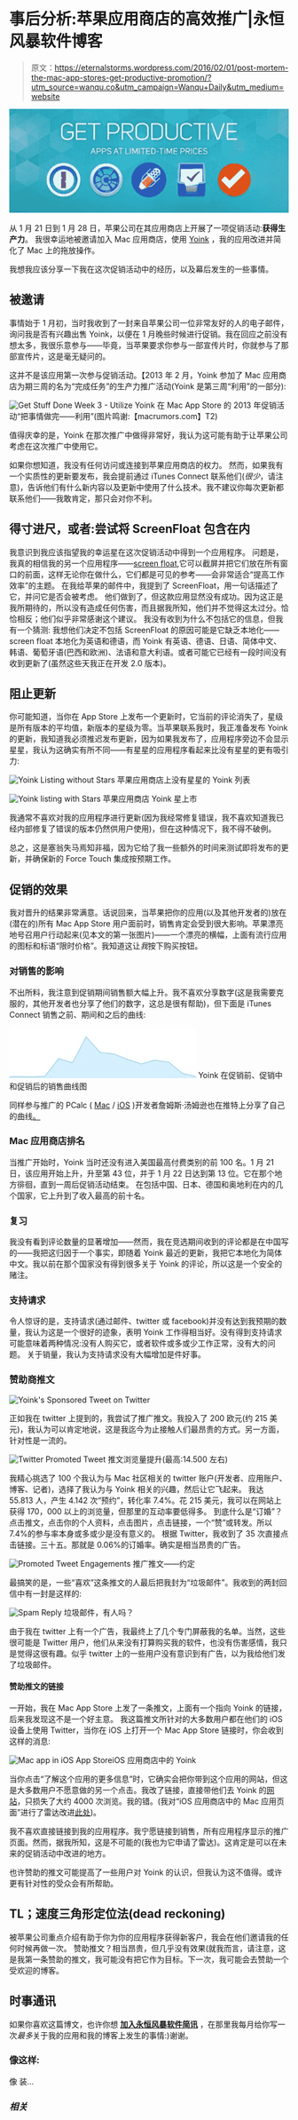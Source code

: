 # 事后分析:苹果应用商店的高效推广|永恒风暴软件博客

> 原文：<https://eternalstorms.wordpress.com/2016/02/01/post-mortem-the-mac-app-stores-get-productive-promotion/?utm_source=wanqu.co&utm_campaign=Wanqu+Daily&utm_medium=website>

![Get Productive Mac App Store Banner](img/357fe32fd4626e180536512362e58234.png "get_productive-1024x380.jpg")

从 1 月 21 日到 1 月 28 日，苹果公司在其应用商店上开展了一项促销活动:**获得生产力**。
我很幸运地被邀请加入 Mac 应用商店，使用 [Yoink](http://eternalstorms.at/yoink) ，我的应用改进并简化了 Mac 上的拖放操作。

我想我应该分享一下我在这次促销活动中的经历，以及幕后发生的一些事情。

## 被邀请

事情始于 1 月初，当时我收到了一封来自苹果公司一位非常友好的人的电子邮件，询问我是否有兴趣出售 Yoink，以便在 1 月晚些时候进行促销。我在回应之前没有想太多，我很乐意参与——毕竟，当苹果要求你参与一部宣传片时，你就参与了那部宣传片，这是毫无疑问的。

这并不是该应用第一次参与促销活动。【2013 年 2 月，Yoink 参加了 Mac 应用商店为期三周的名为“完成任务”的生产力推广活动(Yoink 是第三周“利用”的一部分):

![Get Stuff Done Week 3 - Utilize](img/79ca7d44f7ef7ae5ce1b4cd22f7b1d89.png "gtdweek3.jpg")  Yoink 在 Mac App Store 的 2013 年促销活动“把事情做完——利用”(图片鸣谢:【macrumors.com】T2)

值得庆幸的是，Yoink 在那次推广中做得非常好，我认为这可能有助于让苹果公司考虑在这次推广中使用它。

如果你想知道，我没有任何访问或连接到苹果应用商店的权力。
然而，如果我有一个实质性的更新要发布，我会提前通过 iTunes Connect 联系他们(*很少*，请注意)，告诉他们有什么新内容以及更新中使用了什么技术。我不建议你每次更新都联系他们——我敢肯定，那只会对你不利。

## 得寸进尺，或者:尝试将 ScreenFloat 包含在内

我意识到我应该指望我的幸运星在这次促销活动中得到一个应用程序。
问题是，我真的相信我的另一个应用程序——[screen float](http://eternalstorms.at/ScreenFloat),它可以截屏并把它们放在所有窗口的前面，这样无论你在做什么，它们都是可见的参考——会非常适合“提高工作效率”的主题。
在我给苹果的邮件中，我提到了 ScreenFloat，用一句话描述了它，并问它是否会被考虑。
他们做到了，但这款应用显然没有成功。因为这正是我所期待的，所以没有造成任何伤害，而且据我所知，他们并不觉得这太过分。恰恰相反；他们似乎非常感谢这个建议。
我没有收到为什么不包括它的信息，但我有一个猜测:
我想他们决定不包括 ScreenFloat 的原因可能是它缺乏本地化——screen float 本地化为英语和德语，而 Yoink 有英语、德语、日语、简体中文、韩语、葡萄牙语(巴西和欧洲)、法语和意大利语。或者可能它已经有一段时间没有收到更新了(虽然这些天我正在开发 2.0 版本)。

## 阻止更新

你可能知道，当你在 App Store 上发布一个更新时，它当前的评论消失了，星级是所有版本的平均值，新版本的星级为零。当苹果联系我时，我正准备发布 Yoink 的更新，我知道我必须推迟发布更新，因为如果我发布了，应用程序旁边不会显示星星，我认为这确实有所不同——有星星的应用程序看起来比没有星星的更有吸引力:

![Yoink Listing without Stars](img/f4bca9543ae848870c92a5e00c5cdf07.png "Screenshot of App Store (01-02-2016 19-56-08).png") 苹果应用商店上没有星星的 Yoink 列表

![Yoink listing with Stars](img/385d1624bda4186a86209ebc955d5853.png "Screenshot of App Store (01-02-2016 19-57-24).png") 苹果应用商店 Yoink 星上市

我通常不喜欢对我的应用程序进行更新(因为我经常修复错误，我不喜欢知道我已经内部修复了错误的版本仍然供用户使用)，但在这种情况下，我不得不破例。

总之，这是塞翁失马焉知非福，因为它给了我一些额外的时间来测试即将发布的更新，并确保新的 Force Touch 集成按预期工作。

## 促销的效果

我对晋升的结果非常满意。话说回来，当苹果把你的应用(以及其他开发者的)放在(潜在的)所有 Mac App Store 用户面前时，销售肯定会受到很大影响。苹果漂亮地号召用户行动起来(见本文的第一张图片)——一个漂亮的横幅，上面有流行应用的图标和标语“限时价格”。我知道这让*我*按下购买按钮。

### 对销售的影响

不出所料，我注意到促销期间销售额大幅上升。我不喜欢分享数字(这是我需要克服的，其他开发者也分享了他们的数字，这总是很有帮助)，但下面是 iTunes Connect 销售之前、期间和之后的曲线:

![Yoink Sales through the Get Productive Promotion](img/42d7c863c3f8f762a86a143d98371cc9.png "yoinksalesgetproductive.jpg")  Yoink 在促销前、促销中和促销后的销售曲线图

同样参与推广的 PCalc ( [Mac](https://itunes.apple.com/app/pcalc/id403504866?mt=12&at=1001l8pT&ct=blog) / [iOS](https://itunes.apple.com/app/pcalc-the-best-calculator/id284666222?mt=8&at=1001l8pT&ct=blog) )开发者詹姆斯·汤姆逊也在推特上分享了自己的曲线[。](https://twitter.com/jamesthomson/status/693483408811528192)

### Mac 应用商店排名

当推广开始时，Yoink 当时还没有进入美国最高付费类别的前 100 名。1 月 21 日，该应用开始上升，升至第 43 位，并于 1 月 22 日达到第 13 位。它在那个地方徘徊，直到一周后促销活动结束。
在包括中国、日本、德国和奥地利在内的几个国家，它上升到了收入最高的前十名。

### 复习

我没有看到评论数量的显著增加——然而，我在竞选期间收到的评论都是在中国写的——我把这归因于一个事实，即随着 Yoink 最近的更新，我把它本地化为简体中文。我以前在那个国家没有得到很多关于 Yoink 的评论，所以这是一个安全的赌注。

### 支持请求

令人惊讶的是，支持请求(通过邮件、twitter 或 facebook)并没有达到我预期的数量，我认为这是一个很好的迹象，表明 Yoink 工作得相当好。没有得到支持请求可能意味着两种情况:没有人购买它，或者软件或多或少工作正常，没有大的问题。
关于销量，我认为支持请求没有大幅增加是件好事。

### 赞助商推文

![Yoink's Sponsored Tweet on Twitter](img/a8a2442d3d9f654a08078c81d96e80ba.png "Screenshot of Safari (01-02-2016 21-12-15).png")

正如我在 twitter 上提到的，我尝试了推广推文。我投入了 200 欧元(约 215 美元)，我认为可以肯定地说，这是我迄今为止接触人们最昂贵的方式。另一方面，针对性是一流的。

![Twitter Promoted Tweet](img/06e4624f4a26c12e3998f292daf127df.png "Screenshot of Safari (01-02-2016 20-43-22).png") 推文浏览量提升(最高:14.500 左右)

我精心挑选了 100 个我认为与 Mac 社区相关的 twitter 账户(开发者、应用账户、博客、记者)，选择了我认为与 Yoink 相关的兴趣，然后让它飞起来。
我达 55.813 人，产生 4.142 次“预约”，转化率 7.4%。花 215 美元，我可以在网站上获得 170，000 以上的浏览量，但那里的互动率要低得多。
到底什么是“订婚”？点击推文，点击你的个人资料，点击图片，点击链接，一个“赞”或转发。所以 7.4%的参与率本身或多或少是没有意义的。
根据 Twitter，我收到了 35 次直接点击链接。三十五。那就是 0.06%的订婚率。确实是相当昂贵的广告。

![Promoted Tweet Engagements](img/d191a88dbd35b354fdee90b881775849.png "Screenshot of Safari (01-02-2016 20-54-22).png") 推广推文——约定

最搞笑的是，一些“喜欢”这条推文的人最后把我封为“垃圾邮件”。我收到的两封回信中有一封是这样的:

![Spam Reply](img/604de90c4b2608ffdd572b6c85db91e5.png "CZpct-ZUYAEE_zj.jpg") 垃圾邮件，有人吗？

由于我在 twitter 上有一个广告，我最终上了几个专门屏蔽我的名单。当然，这些很可能是 Twitter 用户，他们从来没有打算购买我的软件，也没有伤害感情，我只是觉得这很有趣。似乎 twitter 上的一些用户没有意识到有广告，以为我给他们发了垃圾邮件。

#### 赞助推文的链接

一开始，我在 Mac App Store 上发了一条推文，上面有一个指向 Yoink 的链接，后来我发现这不是一个好主意。
我这篇推文所针对的大多数用户都在他们的 iOS 设备上使用 Twitter，当你在 iOS 上打开一个 Mac App Store 链接时，你会收到这样的消息:

![Mac app in iOS App Store](img/f69957782be3d7341b2350c1f0fd14ee.png "IMG_3749.PNG")iOS 应用商店中的 Yoink

当你点击“了解这个应用的更多信息”时，它确实会把你带到这个应用的网站，但这是大多数用户不愿意做的另一个点击。我改了链接，直接带他们去 Yoink 的[网站](http://eternalstorms.at/yoink)，只损失了大约 4000 次浏览。我的错。(我对“iOS 应用商店中的 Mac 应用页面”进行了雷达改进[此处](//24435661))。

我不喜欢直接链接到我的应用程序。我宁愿链接到销售，所有应用程序显示的推广页面。然而，据我所知，这是不可能的(我也为它申请了雷达)。这肯定是可以在未来的促销活动中改进的地方。

也许赞助的推文可能提高了一些用户对 Yoink 的认识，但我认为这不值得。或许更有针对性的受众会有所帮助。

## TL；速度三角形定位法(dead reckoning)

被苹果公司重点介绍有助于你为你的应用程序获得新客户，我会在他们邀请我的任何时候再做一次。
赞助推文？相当昂贵，但几乎没有效果(就我而言，请注意，这是我第一条赞助的推文，我可能没有把它作为目标。下一次，我可能会去赞助一个受欢迎的博客。

## 时事通讯

如果你喜欢这篇博文，也许你想 [**加入永恒风暴软件简讯**](http://eepurl.com/bJZg9T) ，在那里我每月给你写一次*最多*关于我的应用和我的博客上发生的事情:)谢谢。

### 像这样:

像 装...

### *相关*